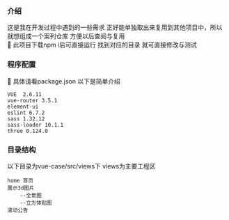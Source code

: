 ### 介绍
这是我在开发过程中遇到的一些需求 正好能单独取出来复用到其他项目中，所以就想组成一个案列仓库 
方便以后查阅与复用<br/>
📒   此项目下载npm i后可直接运行  找到对应的目录 就可直接修改与测试
### 程序配置
📒 具体请看package.json 以下是简单介绍

    VUE  2.6.11
    vue-router 3.5.1
    element-ui
    eslint 6.7.2
    sass 1.32.12
    sass-loader 10.1.1
    three 0.124.0

### 目录结构
以下目录为vue-case/src/views下  views为主要工程区

    home 首页
    展示3d图片  
        --全景图 
        --立方体贴图
    滚动公告
        
